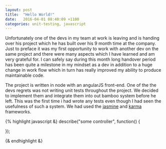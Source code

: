 ```yaml
---
layout: post
title:  "Hello World!"
date:   2016-04-01 08:40:09 +1100
categories: unit-testing, javascript
---
```


Unfortunately one of the devs in my team at work is leaving and is handing over his project which he has built over his 9 month time at the company. Just to preface it was my first opportunity to work with another dev on the same project and there were many aspects which I have learned and am very grateful for. I can safely say during this month long handover period has been quite a milestone in my mindset as a dev in addition to a huge change in work flow which in turn has really improved my ability to produce maintainable code. 

The project is written in node with an angularJS front-end. One of the the devs regrets was not writing unit tests throughout the project. We decided to implement them and integrate them into out bamboo system before he left. This was the first time i had wrote any tests even though I had seen the usefulness of such a system. We had used the <a href="http://jasmine.github.io/">jasmine</a> and <a href="https://karma-runner.github.io/0.13/index.html">karma</a> frameworks.

{% highlight javascript &}
describe("some controller", function() {
  
});

{& endhighlight &} 